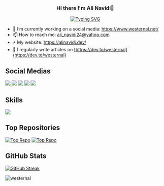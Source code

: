 <h3 align="center">
  Hi there I'm Ali Navidi👋
</h3>

<p align=center>
 <a href="https://git.io/typing-svg">
        <img
          src="https://readme-typing-svg.herokuapp.com?font=Montserrat&size=25&pause=1000&color=9d38fc&center=true&vCenter=true&width=435&lines=Front-end+developer;Software+engineer;Always+learning+new+things;Working+hard+to+be+better"
          alt="Typing SVG"
        />
   </a>
</p>



- 🔭 I’m currently working on a social media: https://www.westernal.net/
- 📫 How to reach me: ali_navidi24@yahoo.com
- ⚡ My website: https://alinavidi.dev/ 
- 📝 I regularly write articles on [https://dev.to/westernal](https://dev.to/westernal)

## Social Medias

<a href="https://dev.to/westernal" target="blank">
    <img src="https://skillicons.dev/icons?i=devto" />
  </a>
<a href="https://twitter.com/westernal" target="blank"><img src="https://skillicons.dev/icons?i=twitter" /></a>
<a href="https://linkedin.com/in/ali-navidi" target="blank"><img src="https://skillicons.dev/icons?i=linkedin" /></a>
<a href="https://stackoverflow.com/users/15353979" target="blank"><img src="https://skillicons.dev/icons?i=stackoverflow" /></a>
<a href="https://instagram.com/aliinavidi" target="blank"><img src="https://skillicons.dev/icons?i=instagram" /></a>


##  Skills
  <a href="https://skillicons.dev">
    <img src="https://skillicons.dev/icons?i=html,css,js,react,nextjs,ts,bootstrap,git,remix,svelte,nodejs,express,mongodb,postgres,c,java,py,tailwind,redux,jest,webpack" />
  </a>

## Top Repositories
[![Top Repo](https://github-readme-stats-git-masterrstaa-rickstaa.vercel.app/api/pin/?username=westernal&repo=social-media-frontend&theme=midnight-purple)](https://github.com/westernal/social-media-frontend)
[![Top Repo](https://github-readme-stats-git-masterrstaa-rickstaa.vercel.app/api/pin/?username=westernal&repo=social-media-backend&theme=midnight-purple)](https://github.com/westernal/social-media-backend)


##  GitHub Stats
[![GitHub Streak](https://github-readme-streak-stats.herokuapp.com/?user=westernal&theme=midnight-purple)](https://git.io/streak-stats)
<div><img  src="https://github-readme-stats-git-masterrstaa-rickstaa.vercel.app/api/top-langs?username=westernal&show_icons=true&locale=en&layout=compact&theme=midnight-purple" alt="westernal" /></div>

